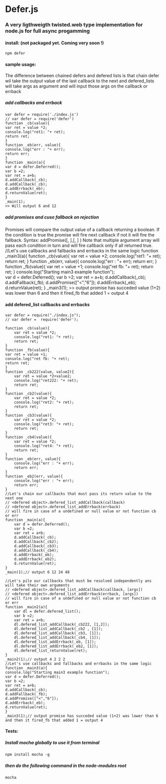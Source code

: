 # Defer.js
### A very ligthweigth twisted.web type implementation for node.js for full async progamming

#### install: (not packaged yet. Coming very soon !)
    npm defer
#### sample usage:
The difference between chained defers and defered lists is that chain defer wil take the output value of the last callback to the next and defered_lists will take args as argument and will input those args on the callback or errback
##### add callbacks and errback
    var defer = require('./index.js')
    // var defer = require('defer')
    function _cb(value){
	var ret = value *2;
	console.log("ret1: "+ ret);
	return ret;
    }
    function _eb(err, value){
	console.log("err : "+ err);
	return err;
    }
    function _main(a){	
    var d = defer.Deferred();
    var b =2;
    var ret = a+b;
    d.addCallback(_cb);
    d.addCallback(_cb);
    d.addErrback(_eb);
    d.returnValue(ret);
    }
    _main(1);
    >> Will output 6 and 12
##### add promises and cuse fallback on rejection
Promises will compare the output value of a callback returning a boolean. If the condition is true the promise will fire next callback if not it will fire the fallback.
Syntax: addPromise([<operator>, <value>],[<operator>, <value>] )
Note that multiple argument array will pass each condition in turn and will fire callback only if all returned true. 
    //Let's use callbacks and fallbacks and errbacks in the same logic
    function _main3(a){
    function _cb(value){
	var ret = value *2;
	console.log("ret1: "+ ret);
	return ret;
    }
    function _eb(err, value){
	console.log("err : "+ err);
	return err;
    }
    function _fb(value){
	var ret = value +1;
	console.log("ret fb: "+ ret);
	return ret;
    }
    console.log("Starting main3 example function");		
    var d = defer.Deferred();
    var b =2;
    var ret = a+b;
    d.addCallback(_cb);
    d.addFallback(_fb);
    d.addPromise(["<","6"]);
    d.addErrback(_eb);
    d.returnValue(ret);
    }
    _main3(1);
    >> output promise has succeded value (1+2) was lower than 6 and then it fired_fb that added 1 = output 4
#### add defered_list callbacks and errbacks
    var defer = require("./index.js");
    // var defer =  require('defer');
    
    function _cb(value){
	    var ret = value *2;
	    console.log("ret1: "+ ret);
	    return ret;
    }
    function _fb(value){
	var ret = value +1;
	console.log("ret fb: "+ ret);
	return ret;
    }
    function _cb222(value, value2){
	    var ret = value *2+value2;
	    console.log("ret222: "+ ret);
	    return ret;
    }
    function _cb2(value){
	    var ret = value *2;
	    console.log("ret2: "+ ret);
	    return ret;
    }
    function _cb3(value){
	    var ret = value *2;
	    console.log("ret3: "+ ret);
	    return ret;
    }
    function _cb4(value){
	    var ret = value *2;
	    console.log("ret4: "+ ret);
	    return ret;
    }
    function _eb(err, value){
	    console.log("err : "+ err);
	    return err;
    }
    function _eb2(err, value){
	    console.log("err : "+ err);
	    return err;
    }
    //Let's chain our callbacks that must pass its return value to the next one
    // <defered object>.defered_list_addCallback(callback)
    // <defered object>.defered_list_addErrback(errback)
    // will fire in case of a undefined or null value or not function cb or err
    function _main(a){
		var d = defer.Deferred();
		var b =2;
		var ret = a+b;
		d.addCallback(_cb);
		d.addCallback(_cb2);
		d.addCallback(_cb3);
		d.addCallback(_cb4);
		d.addErrback(_eb);
		d.addErrback(_eb2);
		d.returnValue(ret);
    }
    _main(1);// output 6 12 24 48

    //Let's pile our callbacks that must be resolved independently ans will take their own arguments
    // <defered object>.defered_list_addCallback(callback, [args])
    // <defered object>.defered_list_addErrback(errback, [args])
    // will fire in case of a undefined or null value or not function cb or err
    function _main2(a){
		var dl = defer.defered_list();
		var b =2;
		var ret = a+b;
		dl.defered_list_addCallback(_cb222, [1,2]);
		dl.defered_list_addCallback(_cb2 , [1]);
		dl.defered_list_addCallback(_cb3, [1]);
		dl.defered_list_addCallback(_cb4, [1]);
		dl.defered_list_addErrback(_eb, [1]);
		dl.defered_list_addErrback(_eb2, [1]);
		dl.defered_list_returnValue(ret);
	}
	_main2(1);// output 4 2 2 2
    //Let's use callbacks and fallbacks and errbacks in the same logic
    function _main3(a){
	console.log("Starting main3 example function");		
	var d = defer.Deferred();
	var b =2;
	var ret = a+b;
	d.addCallback(_cb);
	d.addFallback(_fb);
	d.addPromise(["<","6"]);
	d.addErrback(_eb);
	d.returnValue(ret);
	}
    _main3(1);// output promise has succeded value (1+2) was lower than 6 and then it fired_fb that added 1 = output 4
#### Tests:
##### Install mocha globally to use it from terminal
    npm install mocha -g
##### then do the following command in the node-modules root 
    mocha
